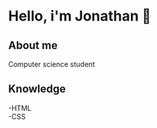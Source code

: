 <h1 aling="center"> Hello, i'm Jonathan 👋 </h1>
<h2>About me</h2>
Computer science student

<h2>Knowledge</h2>
-HTML <br>
-CSS
